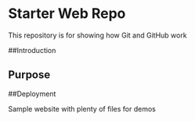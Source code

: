 # Starter Web Repo

This repository is for showing how Git and GitHub work

##Introduction 

## Purpose

##Deployment

Sample website with plenty of files for demos